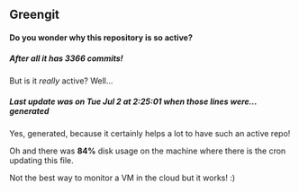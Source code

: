 ## Greengit

#### Do you wonder why this repository is so active?

##### After all it has 3366 commits!

But is it *really* active? Well...

##### Last update was on Tue Jul 2 at 2:25:01 when those lines were... generated

Yes, generated, because it certainly helps a lot to have such an active repo!

Oh and there was **84%** disk usage on the machine
where there is the cron updating this file.

Not the best way to monitor a VM in the cloud but it works! :)
